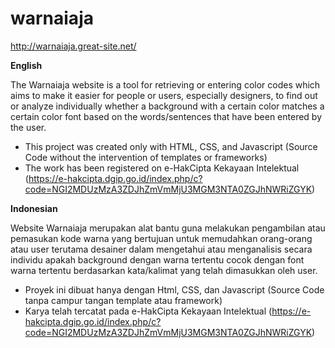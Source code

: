 # warnaiaja
http://warnaiaja.great-site.net/

**English**

The Warnaiaja website is a tool for retrieving or entering color codes which aims to make it easier for people or users, especially designers, to find out or analyze individually whether a background with a certain color matches a certain color font based on the words/sentences that have been entered by the user.

- This project was created only with HTML, CSS, and Javascript (Source Code without the intervention of templates or frameworks)
- The work has been registered on e-HakCipta Kekayaan Intelektual (https://e-hakcipta.dgip.go.id/index.php/c?code=NGI2MDUzMzA3ZDJhZmVmMjU3MGM3NTA0ZGJhNWRiZGYK)


**Indonesian**

Website Warnaiaja merupakan alat bantu guna melakukan pengambilan atau pemasukan kode warna yang bertujuan untuk memudahkan orang-orang atau user terutama desainer dalam mengetahui atau menganalisis secara individu apakah background dengan warna tertentu cocok dengan font warna tertentu berdasarkan kata/kalimat yang telah dimasukkan oleh user.

- Proyek ini dibuat hanya dengan Html, CSS, dan Javascript (Source Code tanpa campur tangan template atau framework)
- Karya telah tercatat pada e-HakCipta Kekayaan Intelektual (https://e-hakcipta.dgip.go.id/index.php/c?code=NGI2MDUzMzA3ZDJhZmVmMjU3MGM3NTA0ZGJhNWRiZGYK)
